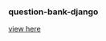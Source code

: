 ### question-bank-django
<!-- link to repo -->
[view here](https://ilyasbabu.github.io/questio-bank-django/layouts)
